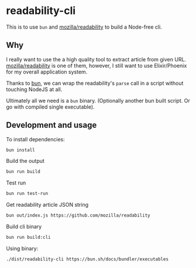 # readability-cli

This is to use `bun` and [mozilla/readability](https://github.com/mozilla/readability) to build a Node-free cli.

## Why

I really want to use the a high quality tool to extract article from given URL. [mozilla/readability](https://github.com/mozilla/readability) is one of them, however, I still want to use Elixir/Phoenix for my overall application system.

Thanks to [bun](https://bun.sh/), we can wrap the readability's `parse` call in a script without touching NodeJS at all.

Ultimately all we need is a `bun` binary. (Optionally another bun built script. Or go with compiled single executable).

## Development and usage

To install dependencies:

```bash
bun install
```

Build the output

```bash
bun run build
```

Test run

```bash
bun run test-run
```

Get readability article JSON string

```bash
bun out/index.js https://github.com/mozilla/readability
```

Build cli binary

```bash
bun run build:cli
```

Using binary:

```bash
./dist/readability-cli https://bun.sh/docs/bundler/executables
```
